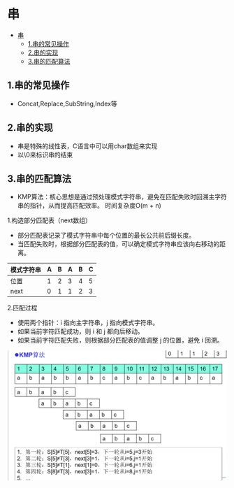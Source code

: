 # 串

<!-- TOC -->
* [串](#串)
  * [1.串的常见操作](#1串的常见操作)
  * [2.串的实现](#2串的实现)
  * [3.串的匹配算法](#3串的匹配算法)
<!-- TOC -->

## 1.串的常见操作

- Concat,Replace,SubString,Index等

## 2.串的实现

- 串是特殊的线性表，C语言中可以用char数组来实现
- 以\0来标识串的结束

## 3.串的匹配算法

- KMP算法：核心思想是通过预处理模式字符串，避免在匹配失败时回溯主字符串的指针，从而提高匹配效率。
  时间复杂度O(m + n)

1.构造部分匹配表（next数组）

- 部分匹配表记录了模式字符串中每个位置的最长公共前后缀长度。
- 当匹配失败时，根据部分匹配表的值，可以确定模式字符串应该向右移动的距离。

| 模式字符串 | A | B | A | B | C |
|-------|---|---|---|---|---|
| 位置    | 1 | 2 | 3 | 4 | 5 |
| next  | 0 | 1 | 1 | 2 | 3 |


2.匹配过程

- 使用两个指针：i 指向主字符串，j 指向模式字符串。
- 如果当前字符匹配成功，则 i 和 j 都向后移动。
- 如果当前字符匹配失败，则根据部分匹配表的值调整 j 的位置，避免 i 回溯。

![img_3.png](./pics/img_3.png)